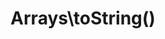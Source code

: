 ---
title: Arrays\toString()
description: >
 Creates a function which casts an array to a string using the defined glue.

layout: composable_function
group: arrays
subgroup: array_transformation
categories: [array, array transformation]
coreFunctions: 
    - join()

source: https://github.com/gin0115/pinkcrab_function_constructors/blob/master/src/arrays.php#L168
namespace: PinkCrab\FunctionConstructors\Arrays
since: 0.1.0

deprecated: false
alternative: false

definition: >
 /**
  * Returns a Closure for casting an array to a string.
  *
  * @param string|null $glue
  * @return Closure(array<int|string, mixed>): string
  */
 Arrays\toString(?string $glue): Closure
closure: >
 /**
   * @param array<int|string, mixed> $array
   * @return string
   */
 $function (array $data): string

examplePartial: >
 // Create the closure that casts an array to a string with a comma as the glue.

 $commaSeparated = Arrays\toString(',');


 // Called as a function.

 var_dump($commaSeparated(['b', 'c'])); // b,c



exampleCurried: >
 // Casts to a string with - as the glue

  print Arrays\toString('-')(['b', 'c']); // b-c



exampleInline: >
 $array = array_map( Arrays\toString('---'), [
    ['Once', 'upon', 'time'],
    ['Find', 'the', 'time']
 ]);


 print_r($array); // ['Once---upon---time', 'Find---the---time']

---